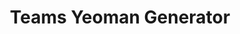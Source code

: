 ---
title: "Teams Yeoman Generator‍"
description: "A Yeoman Generator for Microsoft Teams Apps projects."
image: "images/tools-background-yo-teams.webp"
externalLink: "https://github.com/pnp/generator-teams"
---